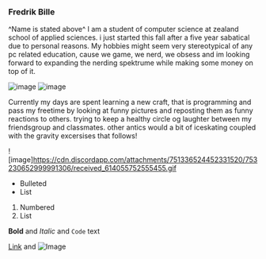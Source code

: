 ### Fredrik Bille
^Name is stated above^
I am a student of computer science at zealand school of applied sciences. i just started this fall after a five year sabatical due to personal reasons. My hobbies might seem very stereotypical of any pc related education, cause we game, we nerd, we obsess and im looking forward to expanding the nerding spektrume while making some money on top of it.

![image](https://media.discordapp.net/attachments/751336524452331520/753220728278482954/IMG_20200121_173613.jpg?width=200&height=200) ![image](https://media.discordapp.net/attachments/751336524452331520/753220727527964712/Screenshot_20200510-115232.jpg?width=200&height=200) 











Currently my days are spent learning a new craft, that is programming and pass my freetime by looking at funny pictures and reposting them as funny reactions to others. trying to keep a healthy circle og laughter between my friendsgroup and classmates. other antics would a bit of iceskating coupled with the gravity excersises that follows!

![image]https://cdn.discordapp.com/attachments/751336524452331520/753230652999991306/received_614055752555455.gif

- Bulleted
- List

1. Numbered
2. List

**Bold** and _Italic_ and `Code` text

[Link](url) and ![Image](src)
